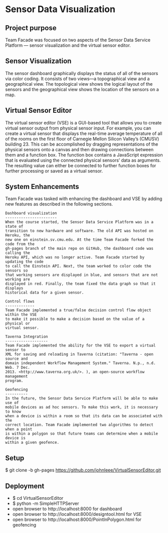 Sensor Data Visualization
================

Project purpose 
--------------- 
Team Facade was focused on two aspects of the Sensor Data Service Platform —
sensor visualization and the virtual sensor editor.

  Sensor Visualization 
  --------------------
  The sensor dashboard graphically displays the status of all of the sensors via
  color coding. It consists of two views—a topographical view and a geographical
  view. The topological view shows the logical layout of the sensors and the
  geographical view shows the location of the sensors on a map.

  Virtual Sensor Editor 
  ---------------------
  The virtual sensor editor (VSE) is a GUI-based tool that allows you to create
  virtual sensor output from physical sensor input. For example, you can create a
  virtual sensor that displays the real-time average temperature of all of the
  rooms on the first floor of Carnegie Mellon Silicon Valley’s (CMUSV) building 23.
  This can be accomplished by dragging representations of the physical sensors
  onto a canvas and then drawing connections between them and a function box. The
  function box contains a JavaScript expression that is evaluated using the
  connected physical sensors’ data as arguments. The resulting value can either be
  connected to further function boxes for further processing or saved as a virtual
  sensor.

  System Enhancements 
  -------------------
  Team Facade was tasked with enhancing the dashboard and VSE by adding new
  features as described in the following sections.

    Dashboard visualization 
    -----------------------
    When the course started, the Sensor Data Service Platform was in a state of
    transition to new hardware and software. The old API was hosted on Heroku, the
    new one on einstein.sv.cmu.edu. At the time Team Facade forked the code from the
    gh-pages branch of the main repo on GitHub, the dashboard code was calling the
    Heroku API, which was no longer active. Team Facade started by updating the code
    to call the Einstein API. Next, the team worked to color code the sensors so
    that working sensors are displayed in blue, and sensors that are not working are
    displayed in red. Finally, the team fixed the data graph so that it displays
    historical data for a given sensor.

    Control flows 
    -------------
    Team Facade implemented a true/false decision control flow object within the VSE
    to make it possible to make a decision based on the value of a physical or
    virtual sensor.

    Taverna Integration
    -------------------
    Team Facade implemented the ability for the VSE to export a virtual sensor to
    XML for saving and reloading in Taverna (citation: "Taverna - open source and
    domain independent Workflow Management System." Taverna. N.p., n.d. Web. 7 Dec.
    2013. <http://www.taverna.org.uk/>. ), an open-source workflow management
    program.

    Geofencing 
    ----------
    In the future, the Sensor Data Service Platform will be able to make use of
    mobile devices as ad hoc sensors. To make this work, it is necessary to know
    when a device is within a room so that its data can be associated with the
    correct location. Team Facade implemented two algorithms to detect when a point
    is within a polygon so that future teams can determine when a mobile device is
    within a given geofence.


Setup 
----- 
$ git clone -b gh-pages https://github.com/johnleee/VirtualSensorEditor.git

Deployment 
---------- 
* $ cd VirtualSensorEditor 
* $ python -m SimpleHTTPServer 
* open browser to http://localhost:8000 for dashboard 
* open browser to http://localhost:8000/designtool.html for VSE 
* open browser to http://localhost:8000/PointInPolygon.html for geofencing